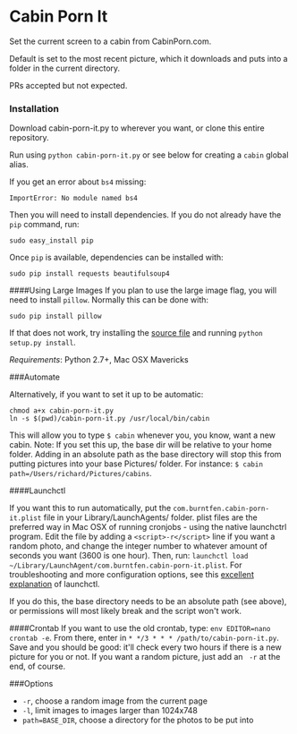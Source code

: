 Cabin Porn It
==========

Set the current screen to a cabin from CabinPorn.com.

Default is set to the most recent picture, which it downloads and puts into a
folder in the current directory.

PRs accepted but not expected.

### Installation

Download cabin-porn-it.py to wherever you want, or clone this entire repository.

Run using `python cabin-porn-it.py` or see below for creating a `cabin` global alias.

If you get an error about `bs4` missing:

```
ImportError: No module named bs4
```

Then you will need to install dependencies. If you do not already have the `pip` command, run:

```
sudo easy_install pip
```

Once `pip` is available, dependencies can be installed with:

```
sudo pip install requests beautifulsoup4
```

####Using Large Images
If you plan to use the large image flag, you will need to install `pillow`. Normally this can be done with:

```
sudo pip install pillow
```

If that does not work, try installing the [source file](https://pypi.python.org/pypi/Pillow/2.8.1) and running `python setup.py install`.

_Requirements_: Python 2.7+, Mac OSX Mavericks

###Automate

Alternatively, if you want to set it up to be automatic:

```
chmod a+x cabin-porn-it.py
ln -s $(pwd)/cabin-porn-it.py /usr/local/bin/cabin
```

This will allow you to type `$ cabin` whenever you, you know, want a new cabin. Note: If you set this up, the base dir will be relative to your home folder. Adding in an absolute path as the base directory will stop this from putting pictures into your base Pictures/ folder. For instance: `$ cabin path=/Users/richard/Pictures/cabins`. 

####Launchctl

If you want this to run automatically, put the `com.burntfen.cabin-porn-it.plist` file in your Library/LaunchAgents/ folder. plist files are the preferred way in Mac OSX of running cronjobs - using the native launchctrl program. Edit the file by adding a `<script>-r</script>` line if you want a random photo, and change the integer number to whatever amount of seconds you want (3600 is one hour). Then, run: 
`launchctl load ~/Library/LaunchAgent/com.burntfen.cabin-porn-it.plist`. For troubleshooting and more configuration options, see this [excellent explanation](http://stackoverflow.com/a/15820488/1166929) of launchctl. 

If you do this, the base directory needs to be an absolute path (see above), or permissions will most likely break and the script won't work. 

####Crontab
If you want to use the old crontab, type: `env EDITOR=nano crontab -e`. From there, enter in `* */3 * * * /path/to/cabin-porn-it.py`. Save and you should be good: it'll check every two hours if there is a new picture for you or not. If you want a random picture, just add an ` -r` at the end, of course.

###Options

* `-r`, choose a random image from the current page
* `-l`, limit images to images larger than 1024x748
* `path=BASE_DIR`, choose a directory for the photos to be put into
